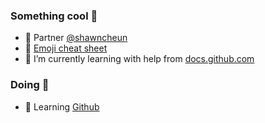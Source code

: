### Something cool 👋 

- 💬 Partner [@shawncheun](https://github.com/shawncheun)
- 🔭 [Emoji cheat sheet](https://github.com/ikatyang/emoji-cheat-sheet/blob/master/README.md)
- 🌱 I’m currently learning with help from [docs.github.com](https://docs.github.com/)

### Doing 🌻

- 🍃 Learning [Github](https://github.com/sha3nchn/sha3nchn/blob/main/learning/github.md)

